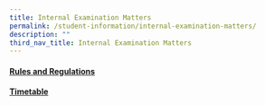 ```yaml
---
title: Internal Examination Matters
permalink: /student-information/internal-examination-matters/
description: ""
third_nav_title: Internal Examination Matters
---
```

<h4><a href="/student-information/internal-examination-matters/rules-and-regulations" target="">Rules and Regulations</a></h4>
<h4><a href="/student-information/internal-examination-matters/timetable" target="">Timetable</a></h4>